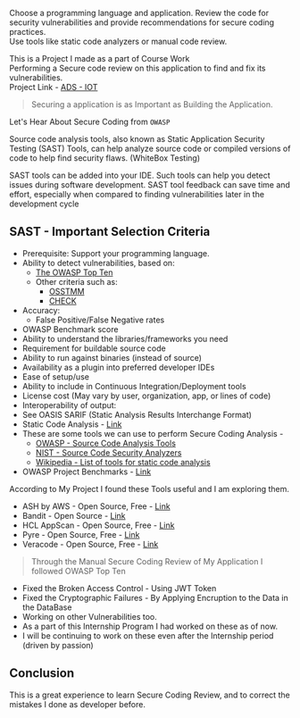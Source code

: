 Choose a programming language and application. Review the code for security vulnerabilities and provide recommendations for secure coding practices.<br>
Use tools like static code analyzers or manual code review.

This is a Project I made as a part of Course Work<br>
Performing a Secure code review on this application to find and fix its vulnerabilities.<br>
Project Link - [ADS - IOT](https://github.com/DPRIYATHAM/ADS-IOT/tree/main/Software)

> Securing a application is as Important as Building the Application.

Let's Hear About Secure Coding from `OWASP`

Source code analysis tools, also known as Static Application Security Testing (SAST) Tools, can help analyze source code or compiled versions of code to help find security flaws. (WhiteBox Testing)

SAST tools can be added into your IDE. Such tools can help you detect issues during software development. SAST tool feedback can save time and effort, especially when compared to finding vulnerabilities later in the development cycle

## SAST - Important Selection Criteria
- Prerequisite: Support your programming language.
- Ability to detect vulnerabilities, based on:
    - [The OWASP Top Ten](https://owasp.org/www-project-top-ten/)
    - Other criteria such as:
        - [OSSTMM](https://www.isecom.org/OSSTMM.3.pdf)
        - [CHECK](https://www.ncsc.gov.uk/information/check-penetration-testing)
- Accuracy:
    - False Positive/False Negative rates
- OWASP Benchmark score
- Ability to understand the libraries/frameworks you need
- Requirement for buildable source code
- Ability to run against binaries (instead of source)
- Availability as a plugin into preferred developer IDEs
- Ease of setup/use
- Ability to include in Continuous Integration/Deployment tools
- License cost (May vary by user, organization, app, or lines of code)
- Interoperability of output:
- See OASIS SARIF (Static Analysis Results Interchange Format)
- Static Code Analysis - [Link](https://owasp.org/www-community/controls/Static_Code_Analysis)
- These are some tools we can use to perform Secure Coding Analysis - 
    - [OWASP - Source Code Analysis Tools](https://owasp.org/www-community/Source_Code_Analysis_Tools)
    - [NIST - Source Code Security Analyzers](http://samate.nist.gov/index.php/Source_Code_Security_Analyzers.html)
    - [Wikipedia - List of tools for static code analysis](https://en.wikipedia.org/wiki/List_of_tools_for_static_code_analysis)
- OWASP Project Benchmarks - [Link](https://owasp.org/www-project-benchmark/)

According to My Project I found these Tools useful and I am exploring them.
- ASH by AWS - Open Source, Free - [Link](https://github.com/awslabs/automated-security-helper)
- Bandit - Open Source - [Link](https://github.com/PyCQA/bandit)
- HCL AppScan - Open Source, Free - [Link](https://github.com/marketplace/actions/hcl-appscan-codesweep)
- Pyre - Open Source, Free - [Link](https://pyre-check.org/)
- Veracode - Open Source, Free - [Link](https://www.veracode.com/)

> Through the Manual Secure Coding Review of My Application I followed OWASP Top Ten

- Fixed the Broken Access Control - Using JWT Token
- Fixed the Cryptographic Failures - By Applying Encruption to the Data in the DataBase
- Working on other Vulnerabilities too.
- As a part of this Internship Program I had worked on these as of now.
- I will be continuing to work on these even after the Internship period (driven by passion)

## Conclusion
This is a great experience to learn Secure Coding Review, and to correct the mistakes I done as developer before.
